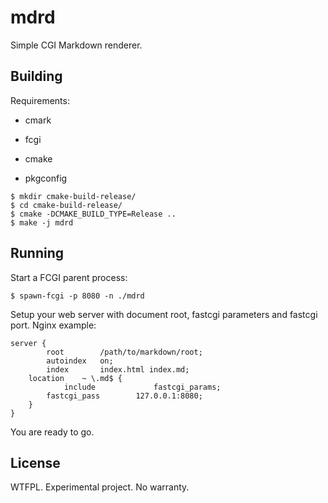 # mdrd

Simple CGI Markdown renderer.

## Building

Requirements:

* cmark

* fcgi

* cmake

* pkgconfig

```shell
$ mkdir cmake-build-release/
$ cd cmake-build-release/
$ cmake -DCMAKE_BUILD_TYPE=Release ..
$ make -j mdrd
```

## Running

Start a FCGI parent process:

```shell
$ spawn-fcgi -p 8080 -n ./mdrd
```

Setup your web server with document root, fastcgi parameters and fastcgi port. Nginx example:

```
server {
        root        /path/to/markdown/root;
        autoindex   on;
        index       index.html index.md;
	location    ~ \.md$ {
        	include             fastcgi_params;
		fastcgi_pass        127.0.0.1:8080;
	}
}
```

You are ready to go.

## License

WTFPL. Experimental project. No warranty.
